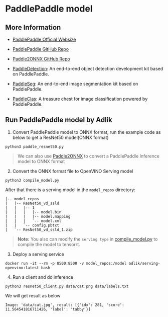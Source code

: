 # PaddlePaddle model

## More Information
- [PaddlePaddle Official Websize](https://www.paddlepaddle.org.cn/)
- [PaddlePaddle GitHub Repo](https://github.com/paddlepaddle/paddle)
- [Paddle2ONNX GitHub Repo](https://github.com/paddlepaddle/Paddle2ONNX)

- [PaddleDetection](https://github.com/paddlepaddle/PaddleDetection): An end-to-end object detection development kit based on PaddlePaddle.
- [PaddleSeg](https://github.com/paddlepaddle/PaddleSeg): An end-to-end image segmentation kit based on PaddlePaddle.
- [PaddleClas](https://github.com/paddlepaddle/PaddleClas): A treasure chest for image classification powered by PaddlePaddle.

## Run PaddlePaddle model by Adlik
1. Convert PaddlePaddle model to ONNX format, run the example code as below to get a ResNet50 model(ONNX format)
```
python3 paddle_resnet50.py
```

> We can also use [Paddle2ONNX](https://github.com/PaddlePaddle/Paddle2ONNX) to convert a PaddlePaddle Inference model to ONNX format

2. Convert the ONNX format file to OpenVINO Serving model
```
python3 compile_model.py
```
After that there is a serving model in the `model_repos` directory:
```
|-- model_repos
|   |-- ResNet50_vd_ssld 
|   |   |-- 1
|   |   |   |-- model.bin
|   |   |   |-- model.mapping
|   |   |   `-- model.xml
|   |   `-- config.pbtxt
|   `-- ResNet50_vd_ssld_1.zip
```
> **Note:** You also can modify the `serving type` in [compile_model.py]() to compile the model to tensorrt.

3. Deploy a serving service

```
docker run -it --rm -p 8500:8500 -v model_repos:/model adlik/serving-openvino:latest bash
```

4. Run a client and do inference
```
python3 resnet50_client.py data/cat.png data/labels.txt
```
We will get result as below
```
Image: 'data/cat.jpg', result: [{'idx': 281, 'score': 11.564541816711426, 'label': 'tabby'}]
```
